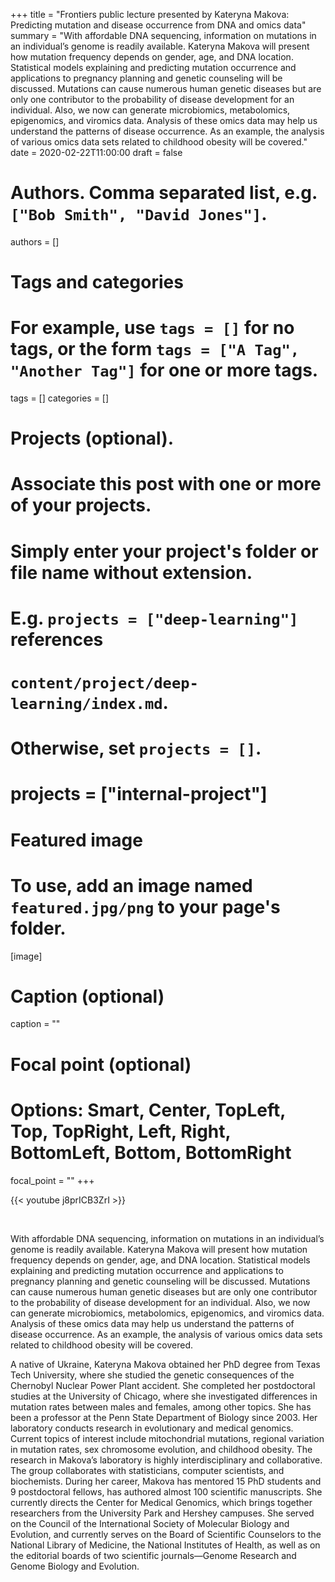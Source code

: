+++
title = "Frontiers public lecture presented by Kateryna Makova: Predicting mutation and disease occurrence from DNA and omics data"
summary = "With affordable DNA sequencing, information on mutations in an individual’s genome is readily available. Kateryna Makova will present how mutation frequency depends on gender, age, and DNA location. Statistical models explaining and predicting mutation occurrence and applications to pregnancy planning and genetic counseling will be discussed. Mutations can cause numerous human genetic diseases but are only one contributor to the probability of disease development for an individual. Also, we now can generate microbiomics, metabolomics, epigenomics, and viromics data. Analysis of these omics data may help us understand the patterns of disease occurrence. As an example, the analysis of various omics data sets related to childhood obesity will be covered."
date = 2020-02-22T11:00:00
draft = false

# Authors. Comma separated list, e.g. `["Bob Smith", "David Jones"]`.
authors = []

# Tags and categories
# For example, use `tags = []` for no tags, or the form `tags = ["A Tag", "Another Tag"]` for one or more tags.
tags = []
categories = []

# Projects (optional).
#   Associate this post with one or more of your projects.
#   Simply enter your project's folder or file name without extension.
#   E.g. `projects = ["deep-learning"]` references 
#   `content/project/deep-learning/index.md`.
#   Otherwise, set `projects = []`.
# projects = ["internal-project"]

# Featured image
# To use, add an image named `featured.jpg/png` to your page's folder. 
[image]
  # Caption (optional)
  caption = ""

  # Focal point (optional)
  # Options: Smart, Center, TopLeft, Top, TopRight, Left, Right, BottomLeft, Bottom, BottomRight
  focal_point = ""
+++

{{< youtube j8prICB3ZrI >}}

<br>

With affordable DNA sequencing, information on mutations in an individual’s genome is readily available. Kateryna Makova will present how mutation frequency depends on gender, age, and DNA location. Statistical models explaining and predicting mutation occurrence and applications to pregnancy planning and genetic counseling will be discussed. Mutations can cause numerous human genetic diseases but are only one contributor to the probability of disease development for an individual. Also, we now can generate microbiomics, metabolomics, epigenomics, and viromics data. Analysis of these omics data may help us understand the patterns of disease occurrence. As an example, the analysis of various omics data sets related to childhood obesity will be covered.

A native of Ukraine, Kateryna Makova obtained her PhD degree from Texas Tech University, where she studied the genetic consequences of the Chernobyl Nuclear Power Plant accident. She completed her postdoctoral studies at the University of Chicago, where she investigated differences in mutation rates between males and females, among other topics. She has been a professor at the Penn State Department of Biology since 2003. Her laboratory conducts research in evolutionary and medical genomics. Current topics of interest include mitochondrial mutations, regional variation in mutation rates, sex chromosome evolution, and childhood obesity. The research in Makova’s laboratory is highly interdisciplinary and collaborative. The group collaborates with statisticians, computer scientists, and biochemists. During her career, Makova has mentored 15 PhD students and 9 postdoctoral fellows, has authored almost 100 scientific manuscripts. She currently directs the Center for Medical Genomics, which brings together researchers from the University Park and Hershey campuses. She served on the Council of the International Society of Molecular Biology and Evolution, and currently serves on the Board of Scientific Counselors to the National Library of Medicine, the National Institutes of Health, as well as on the editorial boards of two scientific journals—Genome Research and Genome Biology and Evolution.


